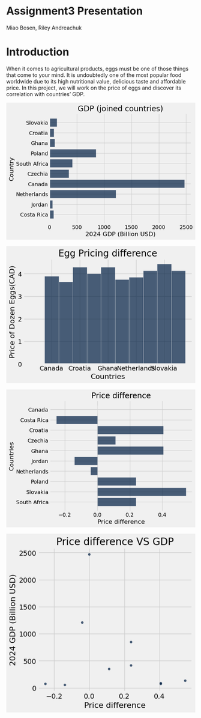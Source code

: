 # Assignment3 Presentation
Miao Bosen, Riley Andreachuk


# Introduction
When it comes to agricultural products, eggs must be one of those things that come to your mind. It is undoubtedly one of the most popular food worldwide due to its high nutritional value, delicious taste and affordable price. In this project, we will work on the price of eggs and discover its correlation with countries’ GDP.

![IMG_0152](IMG_0152.png)

![IMG_0153](IMG_0153.png)

![IMG_0154](IMG_0154.png)

![IMG_0155](IMG_0155.png)
